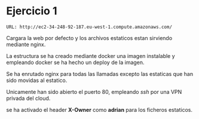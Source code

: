# Ejercicio 1

```
URL: http://ec2-34-248-92-187.eu-west-1.compute.amazonaws.com/
```

Cargara la web por defecto y los archivos estaticos estan sirviendo mediante nginx.

La estructura se ha creado mediante docker una imagen instalable y empleando docker se ha hecho un deploy de la imagen. 

Se ha enrutado nginx para todas las llamadas excepto las estaticas que han sido movidas al estatico.

Unicamente han sido abierto el puerto 80, empleando *ssh* por una VPN privada del cloud.

se ha activado el header **X-Owner** como **adrian** para los ficheros estaticos. 